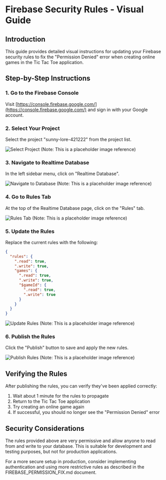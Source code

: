# Firebase Security Rules - Visual Guide

## Introduction

This guide provides detailed visual instructions for updating your Firebase security rules to fix the "Permission Denied" error when creating online games in the Tic Tac Toe application.

## Step-by-Step Instructions

### 1. Go to the Firebase Console

Visit [https://console.firebase.google.com/](https://console.firebase.google.com/) and sign in with your Google account.

### 2. Select Your Project

Select the project "sunny-lore-421222" from the project list.

![Select Project](https://i.imgur.com/example1.png)
(Note: This is a placeholder image reference)

### 3. Navigate to Realtime Database

In the left sidebar menu, click on "Realtime Database".

![Navigate to Database](https://i.imgur.com/example2.png)
(Note: This is a placeholder image reference)

### 4. Go to Rules Tab

At the top of the Realtime Database page, click on the "Rules" tab.

![Rules Tab](https://i.imgur.com/example3.png)
(Note: This is a placeholder image reference)

### 5. Update the Rules

Replace the current rules with the following:

```json
{
  "rules": {
    ".read": true,
    ".write": true,
    "games": {
      ".read": true,
      ".write": true,
      "$gameId": {
        ".read": true,
        ".write": true
      }
    }
  }
}
```

![Update Rules](https://i.imgur.com/example4.png)
(Note: This is a placeholder image reference)

### 6. Publish the Rules

Click the "Publish" button to save and apply the new rules.

![Publish Rules](https://i.imgur.com/example5.png)
(Note: This is a placeholder image reference)

## Verifying the Rules

After publishing the rules, you can verify they've been applied correctly:

1. Wait about 1 minute for the rules to propagate
2. Return to the Tic Tac Toe application
3. Try creating an online game again
4. If successful, you should no longer see the "Permission Denied" error

## Security Considerations

The rules provided above are very permissive and allow anyone to read from and write to your database. This is suitable for development and testing purposes, but not for production applications.

For a more secure setup in production, consider implementing authentication and using more restrictive rules as described in the FIREBASE_PERMISSION_FIX.md document.